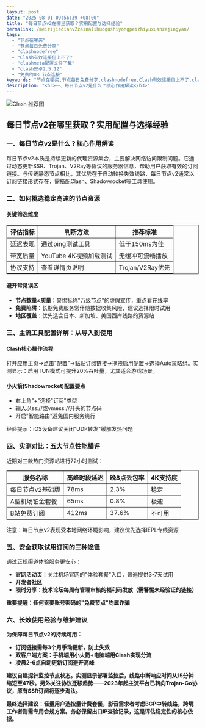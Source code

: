```yaml
---
layout: post
date: "2025-08-01 09:56:39 +08:00"
title: "每日节点v2在哪里获取？实用配置与选择经验"
permalink: /meirijiedianv2zainalihuoqushiyongpeizhiyuxuanzejingyan/
tags:
  - "节点在哪买"
  - "节点每日免费分享"
  - "clashnodefree"
  - "Clash有效连接但上不了"
  - "clashmeta配置文件下载"
  - "clash安卓2.5.12"
  - "免费的URL节点连接"
keywords: "节点在哪买,节点每日免费分享,clashnodefree,Clash有效连接但上不了,clashmeta配置文件下载,clash安卓2.5.12,免费的URL节点连接"
description: "<h3>一、每日节点v2是什么？核心作用解读</h3>"
---
```


![Clash 推荐图](https://clashjd.github.io/assets/img/tiktok机场推荐.png)

## 每日节点v2在哪里获取？实用配置与选择经验

<h3>一、每日节点v2是什么？核心作用解读</h3>
<p>每日节点v2本质是持续更新的代理资源集合，主要解决网络访问限制问题。它通过动态更新SSR、Trojan、V2Ray等协议的服务器信息，帮助用户获取有效的订阅链接。与传统静态节点相比，其优势在于自动轮换失效线路，每日节点v2通常以订阅链接形式存在，需搭配Clash、Shadowrocket等工具使用。</p>
<h3>二、如何挑选稳定高速的节点资源</h3>
<h4>关键筛选维度</h4>
<table border="1">
<tr>
<th>评估指标</th>
<th>判断方法</th>
<th>推荐标准</th>
</tr>
<tr>
<td>延迟表现</td>
<td>通过ping测试工具</td>
<td>低于150ms为佳</td>
</tr>
<tr>
<td>带宽质量</td>
<td>YouTube 4K视频加载测试</td>
<td>无缓冲可流畅播放</td>
</tr>
<tr>
<td>协议支持</td>
<td>查看详情页说明</td>
<td>Trojan/V2Ray优先</td>
</tr>
</table>
<h4>避开常见误区</h4>
<ul>
<li><strong>节点数量≠质量</strong>：警惕标称"万级节点"的虚假宣传，重点看在线率</li>
<li><strong>免费陷阱</strong>：长期免费服务常伴随数据收集风险，建议选择限时试用</li>
<li><strong>地区覆盖</strong>：优先选含日本、新加坡、美国西岸线路的资源站</li>
</ul>
<h3>三、主流工具配置详解：从导入到使用</h3>
<h4>Clash核心操作流程</h4>
<p>打开应用主页→点击"配置"→黏贴订阅链接→拖拽启用配置→选择Auto策略组。实测显示：启用TUN模式可提升20%吞吐量，尤其适合游戏场景。</p>
<h4>小火箭(Shadowrocket)配置要点</h4>
<ul>
<li>右上角"+"选择"订阅"类型</li>
<li>输入以ss://或vmess://开头的节点码</li>
<li>开启"智能路由"避免国内服务绕行</li>
</ul>
<p class="user-tips">经验提示：iOS设备建议关闭"UDP转发"缓解发热问题</p>
<h3>四、实测对比：五大节点性能横评</h3>
<p>近期对三款热门资源站进行72小时测试：</p>
<table border="1">
<tr>
<th>服务名称</th>
<th>高峰时段延迟</th>
<th>晚8点丢包率</th>
<th>4K支持度</th>
</tr>
<tr>
<td>每日节点v2基础版</td>
<td>78ms</td>
<td>2.3%</td>
<td>稳定</td>
</tr>
<tr>
<td>A型机场铂金套餐</td>
<td>65ms</td>
<td>0.8%</td>
<td>极速</td>
</tr>
<tr>
<td>B站免费订阅</td>
<td>412ms</td>
<td>37.6%</td>
<td>不可用</td>
</tr>
</table>
<p>注意：每日节点v2表现受本地网络环境影响，建议优先选择IEPL专线资源</p>
<h3>五、安全获取试用订阅的三种途径</h3>
<p>通过正规渠道体验服务更安心：</p>
<ul>
<li><strong>官网活动页</strong>：关注机场官网的"体验套餐"入口，普遍提供3-7天试用</li>
<li><strong>开发者社区</li>
<li><strong>限时分享</strong>：技术论坛每周有管理审核的福利码发放（需警惕未经验证的链接）</li>
</ul>
<p class="warning">重要提醒：任何索要账号密码的"免费节点"均属诈骗</p>
<h3>六、长效使用经验与维护建议</h3>
<p>为保障每日节点v2的持续可用：</p>
<ul>
<li>订阅链接需每3个月手动更新，防止失效</li>
<li>双客户端方案：手机端用小火箭+电脑端用Clash实现分流</li>
<li>凌晨2-6点自动更新订阅避开高峰</li>
</ul>
<p>建议自建探针监控节点状态。实测显示部署监控后，线路中断响应时间从15分钟缩短至47秒。另外关注协议迁移趋势——2023年起主流平台已转向Trojan-Go协议，原有SSR订阅将逐步淘汰。</p>
<p>最终选择建议：轻量用户选按量计费套餐，影音需求者考虑BGP中转线路，跨境工作者则需专用合规方案。务必保留出口IP查验记录，这是评估稳定性的核心依据。</p>